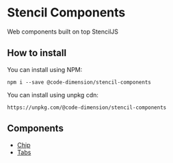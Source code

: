 # Stencil Components

Web components built on top StencilJS

## How to install

You can install using NPM: 

```
npm i --save @code-dimension/stencil-components
```

You can install using unpkg cdn: 
```
https://unpkg.com/@code-dimension/stencil-components
```

## Components

- [Chip](chip.html)
- [Tabs](tabs.html)
